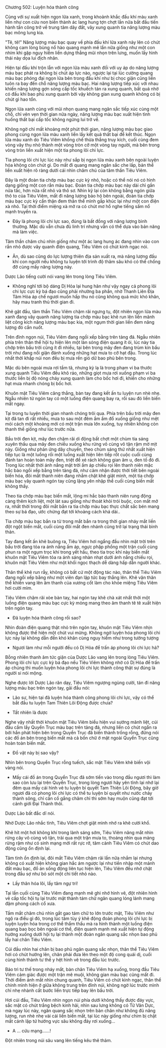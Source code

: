 




Chương 502: Luyện hóa thành công


Cùng với sự xuất hiện ngọn lửa xanh, trong khoảnh khắc đấu khí màu xanh liền như con cừu non biến thành ác lang hung tợn chợt lần nữa bắt đầu tiến hành tấn công trở về trung tâm dãy đất, vây xung quanh tia năng lượng màu bạc mông lung kia.

"Tê, tê!" Năng lượng màu bạc quay về phía đấu khí lửa xanh nảy lên có chút không cam lòng bùng nổ hào quang mạnh mẽ lần nữa giống như một con nhím khi gặp nguy hiểm liền dựng thẳng mũi nhọn trên lưng, muốn lấy hình thái này dọa lui địch nhân.

Hiện tại đấu khí trộn lẫn với ngọn lửa màu xanh đối với uy áp do năng lượng màu bạc phát ra không bị chút áp lực nào, ngược lại tại lúc cường quang màu bạc phóng đại ngọn lửa bên trong đấu khí như bị chọc giận cũng liền tuôn ra bay đến chỗ năng lượng màu bạc. Hai năng lượng tiếp xúc với nhau khiến năng lượng gợn sóng cấp tốc khuếch tán ra xung quanh, bất quá nhờ có đấu khí bao phủ xung quanh bởi vậy không gian xung quanh không có bị chút gì hao tổn.

Ngọn lửa xanh cùng với mũi nhọn quang mang ngân sắc tiếp xúc cùng một chỗ, chỉ vẻn vẹn thời gian nửa ngày, năng lượng màu bạc xuất hiện tình huống thất bại cấp tốc không ngừng lui trở về.

Không ngờ chỉ mất khoảng một phút thời gian, năng lượng màu bạc giao phong cùng ngọn lửa màu xanh liền lấy kết quả thất bại để kết thúc. Ngọn lửa màu xanh do Tiêu Viêm khống chế thừa thắng truy kích, cuối cùng đem vòng vây thu nhỏ thành một vòng tròn cỡ một vòng tay người, mà bên trong vòng tròn liền xuất hiện một tia phong lôi chi lực.

Tia phong lôi chi lực lúc này như sắp bị ngọn lửa màu xanh bên ngoài luyện hóa không còn chút gì. Do mất đi quang mang ngân sắc che lấp, bản thể liền xuất hiện rõ ràng dưới cái nhìn chăm chú của tâm thần Tiêu Viêm.

Đây là một đoàn tia chớp màu bạc cực kỳ nhỏ, hoặc có thể nói nó có hình dạng giống một con rắn màu bạc. Đoàn tia chớp màu bạc này dài chỉ gần nửa tấc, hơn nữa rất nhỏ và thô sơ. Nhìn kỹ lại còn không bằng ngón giữa thô to của Tiêu Viêm, mất đi năng lượng bảo hộ bên ngoài, đoàn tia chớp màu bạc cực kỳ cẩn thận đem thân thể mình gấp khúc lại như một con điện xà nhỏ. Tại thời điểm miệng xà mở ra có chút mơ hồ nghe tiếng sấm nổ mạnh truyền ra.

- Đây là phong lôi chi lực sao, đúng là bất đồng với năng lượng bình thường. Mặc dù vẫn chưa đủ linh trí nhưng vẫn có thể dựa vào bản năng mà làm việc.

Tâm thần chăm chú nhìn giống như một ác lang hung ác đang nhìn vào con rắn nhỏ được vây quanh điện quang, Tiêu Viêm có chút kinh ngạc nói.

- Ân, dù sao cũng do lực lượng thiên địa sản xuất ra, mà năng lượng đấu khí con người nếu không tu luyện tới trình độ thâm sâu khó có thể chống đỡ cùng mấy năng lượng này.

Dược Lão tiếng cười nói vang lên trong lòng Tiêu Viêm.

- Không nghĩ tới bộ dáng Dị Hỏa lại hung hãn như vậy ngay cả phong lôi chi lực cực kỳ bá đạo cũng phải nhường ba phần, nhờ Thanh Liên Địa Tâm Hỏa áp chế ngươi muốn hấp thu nó cũng không quá mức khó khăn, hãy mau tranh thủ thời gian đi.

Khẽ gật đầu, tâm thần Tiêu Viêm chậm rãi ngưng tụ, đột nhiên ngọn lửa màu xanh đang vây quanh năng lượng tia chớp màu bạc khẽ run lên liền mãnh liệt công kích năng lượng màu bạc kia, một ngụm thời gian liền đem năng lượng đó cắn nuốt.

Trên đỉnh ngọn núi, Tiêu Viêm đang ngồi xếp bằng trên tảng đá. Ngẫu nhiên phía trên thân thể hội tụ hiện lên một làn sóng điện quang ít ỏi, lúc này tia chớp trên bầu trời cũng ít đi nhiều, tại bên trong mây đen đang trùm kín bầu trời như đang nổi giận đánh xuống những hạt mưa to cỡ hạt đậu. Trong lúc nhất thời khắp núi non đều bị mưa rền gió dữ bao phủ bên trong.

Mặc dù bên ngoài mưa rơi tầm tã, nhưng kỳ lạ là trong phạm vi ba thước xung quanh Tiêu Viêm đều khô ráo, những giọt mưa rơi xuống phạm vi ba thước liền bị độ nóng cháy xung quanh làm cho bốc hơi đi, khiến cho những hạt mưa nhanh chóng bị bốc hơi.

Khuôn mặt Tiêu Viêm căng thẳng, bàn tay đang kết ấn tu luyện run nhè nhẹ. Ngẫu nhiên từ ngón tay có một luồng điện quang bay ra, rồi sau đó liền biến mất ngay.

Tại trong tu luyện thời gian nhanh chóng trôi qua. Phía trên bầu trời mây đen kịt đã tan đi rất nhiều, mưa to sau một đêm ầm ầm đổ xuống giống như mệt mỏi cách một khoảng mới có một trận mưa lớn xuống, tuy nhiên không còn thanh thế giống như lúc trước nữa.

Bầu trời đen kịt, mây đen chậm rãi di động bất chợt một chùm tia sáng xuyên thấu qua mây đen chiếu xuống khu rừng vô cùng vô tận rậm mờ mịt này. Giống như phản ứng dây chuyền, theo chùm sáng thứ nhất xuất hiện tiếp tục là một luồng rồi một luồng xuất hiện liên tiếp rốt cuộc cuối cùng đánh tan hoàn toàn mây đen, triệt để xé rách không gian âm u, đen tố đó đi. Trong lúc nhất thời ánh nắng mặt trời ấm áp chiếu rọi lên thanh niên mặc hắc bào ngồi xếp bằng trên tảng đá, như cảm nhận được thời tiết bên ngoài biến hóa, đôi mắt thanh niên đang nhắm chặt khẽ giật mình, một tia chớp màu bạc vây quanh ngón tay cũng lặng yên nhập thể cuối cùng biến mất không thấy.

Theo tia chớp màu bạc biến mất, lông mi hắc bào thanh niên rung động càng thêm kịch liệt, một lát sau giống như thoát khỏi trói buộc, con mắt mở ra, nhất thời trong đôi mắt bắn ra tia chớp màu bạc thực chất sắc bén mang theo sự bá đạo, ước chừng đạt tới khoảng cách khá dài..

Tia chớp màu bạc bắn ra từ trong mắt bắn ra trong thời gian nháy mắt liền đột ngột biến mất, cuối cùng đôi mắt đen nhánh cũng trở lại trạng thái bình thản.

Tay đang kết ấn khẽ buông ra, Tiêu Viêm hơi ngẩng đầu nhìn mặt trời trên bầu trời đang tỏa ra ánh nắng ấm áp, ngực phập phồng một trận cuối cùng phun ra một ngụm trọc khí trong yết hầu, theo tia trọc khí này biến mất khuôn mặt Tiêu Viêm tỏa ra ánh sáng nhàn nhạt dưới ánh nắng chiếu rọi, khuôn mặt Tiêu Viêm như một khối ngọc thạch dễ dàng hấp dẫn người khác.

Thân thể khẽ run rẫy, không có bất cứ một động tác nào, thân thể Tiêu Viêm đang ngồi xếp bằng như một viên đạn lập tức bay thẳng lên. Khẽ vặn thân thể khiến vang lên âm thanh của xương cốt làm cho khóe miệng Tiêu Viêm hơi cười mỉm.

Tiêu Viêm chậm rãi xòe bàn tay, hai ngón tay khẽ chà xát nhất thời một luồng điện quang màu bạc cực kỳ mỏng mang theo âm thanh tê tê xuất hiện trên ngón tay.

- Đã luyện hóa thành công rồi sao?

Nhìn đoàn điện quang thật nhỏ trên ngón tay, khuôn mặt Tiêu Viêm nhịn không được thể hiện một chút vui mừng. Không ngờ luyện hóa phong lôi chi lực này lại không dẫn đến khó khăn cùng nguy hiểm như trong tưởng tượng

- Ngươi làm như mỗi người đều có Dị Hỏa để trấn áp phong lôi chi lực hả?

Bỗng nhiên thanh âm tức giận của Dược Lão vang lên trong lòng Tiêu Viêm. Phong lôi chi lực cực kỳ bá đạo nếu Tiêu Viêm không nhờ có Dị Hỏa để trấn áp chúng thì muốn luyện hóa phong lôi chi lực thành công thật sự đúng là người si nói mộng.

Nghe được lời Dược Lão răn dạy, Tiêu Viêm ngượng ngùng cười, tán đi năng lượng màu bạc trên ngón tay, gãi đầu nói:

- Lão sư, hiện tại đã luyện hóa thành công phong lôi chi lực, vậy có thể bắt đầu tu luyện Tam Thiên Lôi Động được chưa?

- Tất nhiên là được

Nghe vậy nhất thời khuôn mặt Tiêu Viêm biểu hiện vui sướng mãnh liệt, cúi đầu cầm lấy Quyển Trục màu bạc trên tảng đá, nhưng liền có chút ngẩn ra bởi hắn phát hiện bên trong Quyển Trục đã biến thành trống rỗng, đừng nói các đồ án bên trong biến mất mà cả bốn chữ ở mặt ngoài Quyển Trục cũng hoàn toàn biến mất.

- Đồ vật này bị sao vậy?

Nhìn bên trong Quyển Trục rỗng tuếch, sắc mặt Tiêu Viêm khẽ biến vội vàng nói.

- Mấy cái đồ án trong Quyển Trục đã sớm tiến vào trong đầu ngươi thì làm sao còn lưu lại trên Quyển Trục, trong lòng ngươi hãy yên tĩnh lại nhớ lại đêm qua mấy cái hình vẻ tu luyện bí quyết Tam Thiên Lôi Động, bây giờ ngươi đã có phong lôi chi lực có thể tu luyện bí quyết như nước chảy thành sông, chỉ cần cố gắng chăm chỉ thì sớm hay muộn cũng đạt tới cảnh giới Đại Thành thôi.

Dược Lão bất đắc dĩ nói.

Nhờ Dược Lão nhắc tỉnh, Tiêu Viêm chợt giật mình nhớ ra khẽ cười khổ.

Khẽ hít một hơi không khí trong lành sáng sớm, Tiêu Viêm nâng mắt nhìn rừng cây vô cùng vô tận, trải qua một trận mưa to, thoáng nhìn qua mảng rừng rậm như có sinh mạng mới rất rực rỡ, tâm cảnh Tiêu Viêm có chút dao động cũng ổn định lại.

Tâm tình ổn định lại, đôi mắt Tiêu Viêm chậm rãi lần nữa nhắm lại nhưng không có xuất hiện không gian hắc ám ngược lại như tiến nhập một mảnh đất màu bạc, đồ án sống động liên tục hiện lên, Tiêu Viêm đều nhớ chặt trong đầu sợ như bỏ sót một chi tiết nhỏ nào.

- Lấy thân hóa lôi, lấy tâm ngự tri!

Tại lần cuối cùng Tiêu Viêm đang mạnh mẽ ghi nhớ hình vẽ, đột nhiên hình vẽ cấp tốc hội tụ lại trước mặt thành tám chữ ngân quang lóng lánh mang đậm phong cách cổ xưa.

Tầm mắt chăm chú nhìn gắt gao tám chữ to lớn trước mặt, Tiêu Viêm như ngộ ra điều gì đó, trong lúc tâm tùy ý khẽ động đoàn phong lôi chi lực bị luyện luyện hóa trong cơ thể thẩm thấu mà ra hình thành một luồng điện quang bao bọc bên ngoài cơ thể, điện quanh mạnh mẽ xuất hiện tự động hướng xuống dưới hội tụ lại thành một đoàn ngân quang sắc nhọn bao phủ lấy hai chân Tiêu Viêm.

Cúi đầu nhìn hai chân bị bao phủ ngân quang sắc nhọn, thân thể Tiêu Viêm hơi có chút hướng lên, chân phải đưa lên theo một độ cong quái dị, cuối cùng hình thành tư thế y hệt hình vẽ trong đầu lúc trước.

Bảo trì tư thế trong nháy mắt, bàn chân Tiêu Viêm hạ xuống, trong đầu Tiêu Viêm cảm giác được một trận mê muội, không gian màu bạc cũng mất đi. Thời điểm ánh mắt nhìn chung quanh, Tiêu Viêm có chút kinh ngạc, thân thể chính mình hiện ở giữa không trung trên đỉnh núi, không ngờ lúc trước mình chỉ nhẹ nhành cất bước liền trực tiếp bay lên bầu trời.

Hơi cúi đầu, Tiêu Viêm nhìn ngọn núi phía dưới không thấy được đáy vực, sắc mặt có chút trắng bệch kinh hãi, nhìn sau lưng không có Tử Vân Dực, mà ngay lúc này, ngân quang sắc nhọn trên bàn chân như không đủ năng lượng, run nhè nhẹ vài cái liền biến mất, tại lúc này giống như chim bị chặt mất cánh lập tứ hướng vực sâu không đáy rơi xuống…

- A … cứu mạng……!

Đột nhiên trong núi sâu vang lên tiếng kêu thê thảm.




